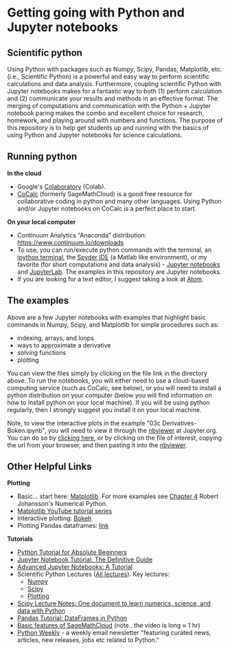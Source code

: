# Getting going with Python and Jupyter notebooks

## Scientific python

Using Python with packages such as Numpy, Scipy, Pandas, Matplotlib, etc. (i.e., Scientific Python) is a powerful and easy way to perform scientific calculations and data analysis. Furthermore, coupling scientific Python with Jupyter notebooks makes for a fantastic way to both (1) perform calculation and (2) communicate your results and methods in an effective format. The merging of computations and communication with the Python + Jupyter notebook paring makes the combo and excellent choice for research, homework, and playing around with numbers and functions. The purpose of this repository is to help get students up and running with the basics of using Python and Jupyter notebooks for science calculations.

## Running python

**In the cloud**
* Google's [Colaboratory](https://colab.research.google.com/notebooks/welcome.ipynb) (Colab). 
* [CoCalc][1] (formerly SageMathCloud) is a good free resource for collaborative coding in python and many other languages. Using Python and/or Jupyter notebooks on CoCalc is a perfect place to start.

**On your local computer**
* Continuum Analytics “Anaconda” distribution: https://www.continuum.io/downloads
* To use, you can run/execute python commands with the terminal, an [ipython terminal][2], the [Spyder IDE][3] (a Matlab like environment), or my favorite (for short computations and data analysis) - [Jupyter notebooks][4] and [JupyterLab][5]. The examples in this repository are Jupyter notebooks.
* If you are looking for a text editor, I suggest taking a look at [Atom][6].

## The examples

Above are a few Jupyter notebooks with examples that highlight basic commands in Numpy, Scipy, and Matplotlib for simple procedures such as:
* indexing, arrays, and loops
* ways to approximate a derivative
* solving functions
* plotting

You can view the files simply by clicking on the file link in the directory above. To run the notebooks, you will either need to use a cloud-based computing service (such as CoCalc, see below), or you will need to install a python distribution on your computer (below you will find information on how to install python on your local machine). If you will be using python regularly, then I strongly suggest you install it on your local machine.

Note, to view the interactive plots in the example "03c Derivatives-Boken.ipynb", you will need to view it through the [nbviewer][7] at Jupyter.org. You can do so by [clicking here][8], or by clicking on the file of interest, copying the url from your browser, and then pasting it into the [nbviewer][9].

## Other Helpful Links

**Plotting**
* Basic… start here: [Matplotlib][10]. For more examples see [Chapter 4][11] Robert Johansson's Numerical Python.
* [Matplotlib YouTube tutorial series](https://pythonweekly.us2.list-manage.com/track/click?u=e2e180baf855ac797ef407fc7&id=02db959750&e=510e6adfe6)
* Interactive plotting: [Bokeh][12]
* Plotting Pandas dataframes: [link][13]

**Tutorials**
* [Python Tutorial for Absolute Beginners][14]
* [Jupyter Notebook Tutorial: The Definitive Guide][15]
* [Advanced Jupyter Notebooks: A Tutorial](https://www.dataquest.io/blog/advanced-jupyter-notebooks-tutorial/)
* Scientific Python Lectures ([All lectures][16]). Key lectures:
	* [Numpy][17]
	* [Scipy][18]
	* [Plotting][19]
* [Scipy Lecture Notes: One document to learn numerics, science, and data with Python][20]
* [Pandas Tutorial: DataFrames in Python][21]
* [Basic features of SageMathCloud][22] (note.. the video is long ≈ 1 hr)
* [Python Weekly][23] - a weekly email newsletter "featuring curated news, articles, new releases, jobs etc related to Python." 

[1]:	https://cocalc.com
[2]:	http://ipython.org/
[3]:	https://www.spyder-ide.org/
[4]:	http://jupyter.org/
[5]:	https://jupyterlab.readthedocs.io/en/stable/
[6]:	https://atom.io/
[7]:	http://nbviewer.jupyter.org/
[8]:	http://nbviewer.jupyter.org/github/kstrm/Starting-out-with-python/blob/master/03c%20Derivatives-Boken.ipynb
[9]:	http://nbviewer.jupyter.org/
[10]:	https://github.com/jrjohansson/scientific-python-lectures/blob/master/Lecture-4-Matplotlib.ipynb
[11]:	https://github.com/jrjohansson/numerical-python-book-code/blob/master/ch04-code-listing.ipynb
[12]:	http://bokeh.pydata.org/en/latest/
[13]:	http://pandas.pydata.org/pandas-docs/stable/visualization.html
[14]:	http://stackabuse.com/python-tutorial-for-absolute-beginners/
[15]:	https://www.datacamp.com/community/tutorials/tutorial-jupyter-notebook#gs.A793bLk
[16]:	https://github.com/jrjohansson/scientific-python-lectures
[17]:	http://nbviewer.jupyter.org/github/jrjohansson/scientific-python-lectures/blob/master/Lecture-2-Numpy.ipynb
[18]:	http://nbviewer.jupyter.org/github/jrjohansson/scientific-python-lectures/blob/master/Lecture-3-Scipy.ipynb
[19]:	https://github.com/jrjohansson/scientific-python-lectures/blob/master/Lecture-4-Matplotlib.ipynb
[20]:	http://www.scipy-lectures.org
[21]:	https://www.datacamp.com/community/tutorials/pandas-tutorial-dataframe-python#gs.D1109lg
[22]:	https://www.youtube.com/watch?v=_ff2HdME8MI
[23]:	https://www.pythonweekly.com